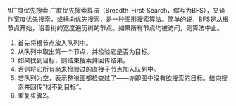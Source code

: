 #广度优先搜索
广度优先搜索算法（Breadth-First-Search，缩写为BFS），又译作宽度优先搜索，或横向优先搜索，是一种图形搜索算法。简单的说，BFS是从根节点开始，沿着树的宽度遍历树的节点。如果所有节点均被访问，则算法中止。

1. 首先将根节点放入队列中。
2. 从队列中取出第一个节点，并检验它是否为目标。
3. 如果找到目标，则结束搜索并回传结果。
4. 否则将它所有尚未检验过的直接子节点加入队列中。
5. 若队列为空，表示整张图都检查过了——亦即图中没有欲搜索的目标。结束搜索并回传“找不到目标”。
6. 重复步骤2。
